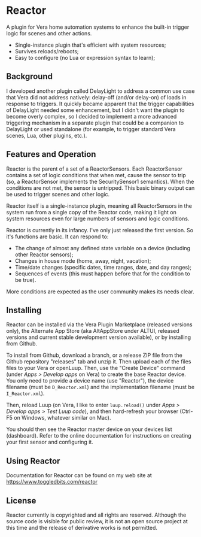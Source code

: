 # Reactor #
A plugin for Vera home automation systems to enhance the built-in trigger logic
for scenes and other actions.

* Single-instance plugin that's efficient with system resources;
* Survives reloads/reboots;
* Easy to configure (no Lua or expression syntax to learn);

## Background ##
I developed another plugin called DelayLight to address a common use case that
Vera did not address natively: delay-off (and/or delay-on) of loads in response
to triggers. It quickly became apparent that the trigger capabilities of DelayLight
needed some enhancement, but I didn't want the plugin to become overly complex,
so I decided to implement a more advanced triggering mechanism in a separate
plugin that could be a companion to DelayLight or used standalone (for example, to
trigger standard Vera scenes, Lua, other plugins, etc.).

## Features and Operation ##

Reactor is the parent of a set of a ReactorSensors. Each ReactorSensor contains a set
of logic conditions that when met, cause the sensor to trip (so, a ReactorSensor
implements the SecuritySensor1 semantics). When the conditions are not met, the
sensor is untripped. This basic binary output can be used to trigger scenes and 
other logic.

Reactor itself is a single-instance plugin, meaning all ReactorSensors in the system
run from a single copy of the Reactor code, making it light on system resources even
for large numbers of sensors and logic conditions.

Reactor is currently in its infancy. I've only just released the first version. So
it's functions are basic. It can respond to:

* The change of almost any defined state variable on a device (including other Reactor sensors);
* Changes in house mode (home, away, night, vacation);
* Time/date changes (specific dates, time ranges, date, and day ranges);
* Sequences of events (this must happen before that for the condition to be true).

More conditions are expected as the user community makes its needs clear.

## Installing ##

Reactor can be installed via the Vera Plugin Marketplace (released versions only),
the Alternate App Store (aka AltAppStore under ALTUI, released versions and current
stable development version available), or by installing from Github.

To install from Github, download a branch, or a release ZIP file
from the Github repository "releases" tab and unzip it. Then upload each of the files
files to your Vera or openLuup. Then, use the "Create Device" command (under *Apps > Develop apps* on Vera)
to create the base Reactor device. You only need to provide a device name (use "Reactor"),
the device filename (must be `D_Reactor.xml`) and the implementation filename (must be
`I_Reactor.xml`).

Then, reload Luup (on Vera, I like to enter `luup.reload()` under *Apps > Develop apps > Test Luup code*),
and then hard-refresh your browser (Ctrl-F5 on Windows, whatever similar on Mac).

You should then see the Reactor master device on your devices list (dashboard). 
Refer to the online documentation for instructions on creating your first sensor and
configuring it.

## Using Reactor ##

Documentation for Reactor can be found on my web site at https://www.toggledbits.com/reactor

## License ##

Reactor currently is copyrighted and all rights are reserved. Although the source code is visible for public
review, it is not an open source project at this time and the release of derivative works is not permitted.